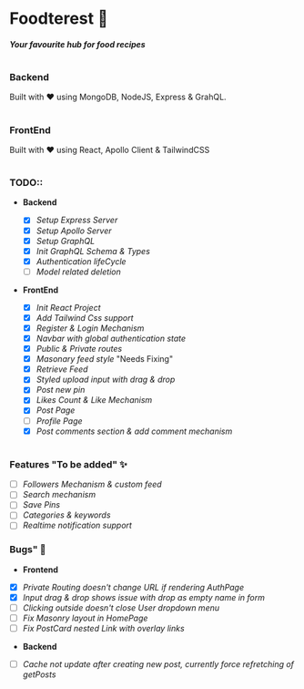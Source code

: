 # Foodterest 🍝

##### _Your favourite hub for food recipes_

#

##

### Backend

Built with ♥ using MongoDB, NodeJS, Express & GrahQL.

#

### FrontEnd

Built with ♥ using React, Apollo Client & TailwindCSS

#

### TODO::

- **Backend**

  - [x] _Setup Express Server_
  - [x] _Setup Apollo Server_
  - [x] _Setup GraphQL_
  - [x] _Init GraphQL Schema & Types_
  - [x] _Authentication lifeCycle_
  - [ ] _Model related deletion_

- **FrontEnd**
  - [x] _Init React Project_
  - [x] _Add Tailwind Css support_
  - [x] _Register & Login Mechanism_
  - [x] _Navbar with global authentication state_
  - [x] _Public & Private routes_
  - [x] _Masonary feed style_ "Needs Fixing"
  - [x] _Retrieve Feed_
  - [x] _Styled upload input with drag & drop_
  - [x] _Post new pin_
  - [x] _Likes Count & Like Mechanism_
  - [x] _Post Page_
  - [ ] _Profile Page_
  - [x] _Post comments section & add comment mechanism_

#

### Features "To be added" ✨

- [ ] _Followers Mechanism & custom feed_
- [ ] _Search mechanism_
- [ ] _Save Pins_
- [ ] _Categories & keywords_
- [ ] _Realtime notification support_

### Bugs" 🐞

- **Frontend**

- [x] _Private Routing doesn't change URL if rendering AuthPage_
- [x] _Input drag & drop shows issue with drop as empty name in form_
- [ ] _Clicking outside doesn't close User dropdown menu_
- [ ] _Fix Masonry layout in HomePage_
- [ ] _Fix PostCard nested Link with overlay links_

- **Backend**

- [ ] _Cache not update after creating new post, currently force refretching of getPosts_
